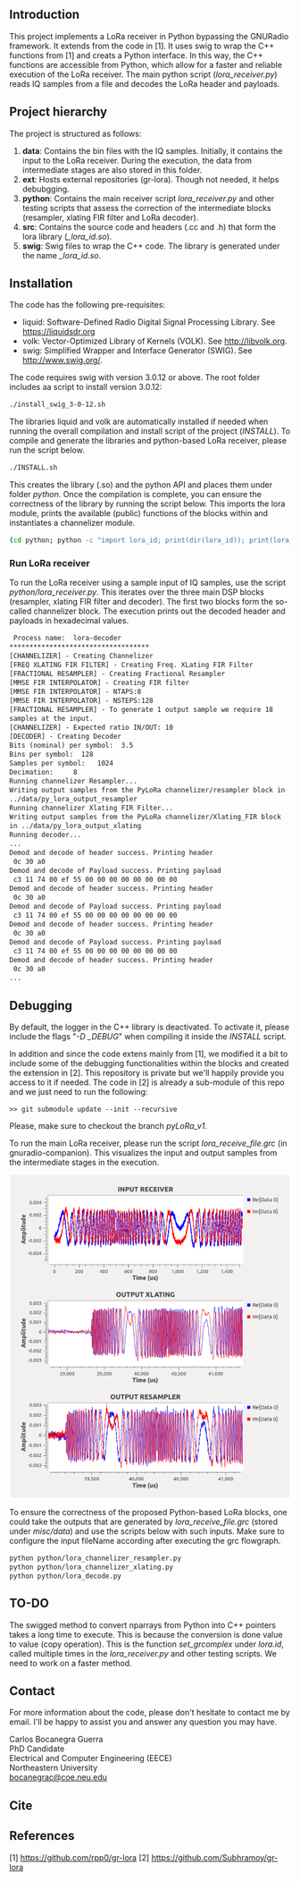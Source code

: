 ## Introduction
This project implements a LoRa receiver in Python bypassing the GNURadio framework. It extends from the code in [1]. It uses swig to wrap the C++ functions from [1] and creats a Python interface. In this way, the C++ functions are accessible from Python, which allow for a faster and reliable execution of the LoRa receiver. The main python script (*lora_receiver.py*) reads IQ samples from a file and decodes the LoRa header and payloads.

## Project hierarchy

The project is structured as follows:

1. **data**: Contains the bin files with the IQ samples. Initially, it contains the input to the LoRa receiver. During the execution, the data from intermediate stages are also stored in this folder.
2. **ext**: Hosts external repositories (gr-lora). Though not needed, it helps debubgging.
3. **python**: Contains the main receiver script *lora_receiver.py* and other testing scripts that assess the correction of the intermediate blocks (resampler, xlating FIR filter and LoRa decoder).
4. **src**: Contains the source code and headers (.cc and .h) that form the lora library (*_lora_id.so*).
5. **swig**: Swig files to wrap the C++ code. The library is generated under the name *_lora_id.so*.

## Installation

The code has the following pre-requisites:
* liquid: Software-Defined Radio Digital Signal Processing Library. See https://liquidsdr.org
* volk: Vector-Optimized Library of Kernels (VOLK). See http://libvolk.org.
* swig: Simplified Wrapper and Interface Generator (SWIG). See http://www.swig.org/.

The code requires swig with version 3.0.12 or above. The root folder includes aa script to install version 3.0.12:

```Bash
./install_swig_3-0-12.sh
```

The libraries liquid and volk are automatically installed if needed when running the overall compilation and install script of the project (*INSTALL*). To compile and generate the libraries and python-based LoRa receiver, please run the script below. 

```Bash
./INSTALL.sh
```

This creates the library (.so) and the python API and places them under folder *python*. Once the compilation is complete, you can ensure the correctness of the library by running the script below. This imports the lora module, prints the available (public) functions of the blocks within and instantiates a channelizer module.

```Bash
(cd python; python -c "import lora_id; print(dir(lora_id)); print(lora_id.decoder(10e6,7)); print(lora_id.channelizer(10e6,1e6,905e6,[905e6]))")
```

### Run LoRa receiver

To run the LoRa receiver using a sample input of IQ samples, use the script *python/lora_receiver.py*. This iterates over the three main DSP blocks (resampler, xlating FIR filter and decoder). The first two blocks form the so-called channelizer block. The execution prints out the decoded header and payloads in hexadecimal values.

```Source
 Process name:  lora-decoder
***********************************
[CHANNELIZER] - Creating Channelizer
[FREQ XLATING FIR FILTER] - Creating Freq. XLating FIR Filter
[FRACTIONAL RESAMPLER] - Creating Fractional Resampler
[MMSE FIR INTERPOLATOR] - Creating FIR filter
[MMSE FIR INTERPOLATOR] - NTAPS:8
[MMSE FIR INTERPOLATOR] - NSTEPS:128
[FRACTIONAL RESAMPLER] - To generate 1 output sample we require 18 samples at the input.
[CHANNELIZER] - Expected ratio IN/OUT: 10
[DECODER] - Creating Decoder
Bits (nominal) per symbol:  3.5
Bins per symbol:  128
Samples per symbol:   1024
Decimation:     8
Running channelizer Resampler...
Writing output samples from the PyLoRa channelizer/resampler block in ../data/py_lora_output_resampler
Running channelizer Xlating FIR Filter...
Writing output samples from the PyLoRa channelizer/Xlating_FIR block in ../data/py_lora_output_xlating
Running decoder...
...
Demod and decode of header success. Printing header 
 0c 30 a0
Demod and decode of Payload success. Printing payload 
 c3 11 74 00 ef 55 00 00 00 00 00 00 00 00
Demod and decode of header success. Printing header 
 0c 30 a0
Demod and decode of Payload success. Printing payload 
 c3 11 74 00 ef 55 00 00 00 00 00 00 00 00
Demod and decode of header success. Printing header 
 0c 30 a0
Demod and decode of Payload success. Printing payload 
 c3 11 74 00 ef 55 00 00 00 00 00 00 00 00
Demod and decode of header success. Printing header 
 0c 30 a0
...
```

## Debugging

By default, the logger in the C++ library is deactivated. To activate it, please include the flags "*-D _DEBUG*" when compiling it inside the *INSTALL* script.

In addition and since the code extens mainly from [1], we modified it a bit to include some of the debugging functionalities within the blocks and created the extension in [2]. This repository is private but we'll happily provide you access to it if needed. The code in [2] is already a sub-module of this repo and we just need to run the following:

```Source
>> git submodule update --init --recursive
```

Please, make sure to checkout the branch *pyLoRa_v1*.

To run the main LoRa receiver, please run the script *lora_receive_file.grc* (in gnuradio-companion). This visualizes the input and output samples from the intermediate stages in the execution.

<p align="middle">
<img src="figs/gr_sample_output.png" alt="drawing" width="500"/>
</p>

To ensure the correctness of the proposed Python-based LoRa blocks, one could take the outputs that are generated by *lora_receive_file.grc* (stored under *misc/data*) and use the scripts below with such inputs. Make sure to configure the input fileName according after executing the grc flowgraph.

```Source
python python/lora_channelizer_resampler.py
python python/lora_channelizer_xlating.py
python python/lora_decode.py
```

## TO-DO

The swigged method to convert nparrays from Python into C++ pointers takes a long time to execute. This is because the conversion is done value to value (copy operation). This is the function *set_grcomplex* under *lora.id*, called multiple times in the *lora_receiver.py* and other testing scripts. We need to work on a faster method.

## Contact

For more information about the code, please don't hesitate to contact me by email. I'll be happy to assist you and answer any question you may have.

Carlos Bocanegra Guerra  
PhD Candidate  
Electrical and Computer Engineering (EECE)  
Northeastern University  
bocanegrac@coe.neu.edu

## Cite

## References

[1] https://github.com/rpp0/gr-lora
[2] https://github.com/Subhramoy/gr-lora